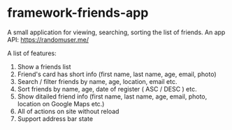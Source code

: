 # framework-friends-app

A small application for viewing, searching, sorting the list of friends.
An app API: https://randomuser.me/

A list of features:
1. Show a friends list
2. Friend's card has short info (first name, last name, age, email, photo)
3. Search / filter friends by name, age, location, email etc.
4. Sort friends by name, age, date of register ( ASC / DESC ) etc.
5. Show ditailed friend info (first name, last name, age, email, photo, location on Google Maps etc.)
6. All of actions on site without reload
7. Support address bar state
